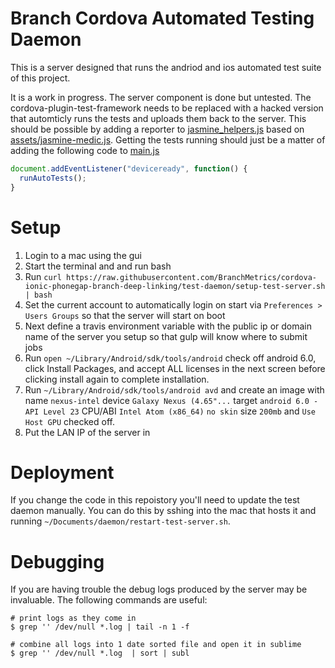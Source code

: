 # Branch Cordova Automated Testing Daemon

This is a server designed that runs the andriod and ios automated test suite of this project.

It is a work in progress. The server component is done but untested. The cordova-plugin-test-framework needs to be replaced with a hacked version that automticly runs the tests and uploads them back to the server. This should be possible by adding a reporter to [jasmine_helpers.js](https://github.com/apache/cordova-plugin-test-framework/blob/master/www/jasmine_helpers.js) based on [assets/jasmine-medic.js](https://github.com/apache/cordova-plugin-test-framework/blob/master/www/assets/jasmine-medic.js). Getting the tests running should just be a matter of adding the following code to [main.js](https://github.com/apache/cordova-plugin-test-framework/blob/master/www/main.js)
```js
document.addEventListener("deviceready", function() {
  runAutoTests();
}
```

# Setup

 1. Login to a mac using the gui
 1. Start the terminal and and run bash
 1. Run `curl https://raw.githubusercontent.com/BranchMetrics/cordova-ionic-phonegap-branch-deep-linking/test-daemon/setup-test-server.sh | bash`
 1. Set the current account to automatically login on start via `Preferences > Users Groups` so that the server will start on boot
 1. Next define a travis environment variable with the public ip or domain name of the server you setup so that gulp will know where to submit jobs
 1. Run `open ~/Library/Android/sdk/tools/android` check off android 6.0, click Install Packages, and accept ALL licenses in the next screen before clicking install again to complete installation.
 1. Run `~/Library/Android/sdk/tools/android avd` and create an image with name `nexus-intel` device `Galaxy Nexus (4.65"...` target `android 6.0 - API Level 23` CPU/ABI `Intel Atom (x86_64)` `no skin` size `200mb` and `Use Host GPU` checked off.
 1. Put the LAN IP of the server in 

# Deployment

If you change the code in this repoistory you'll need to update the test daemon manually. You can do this by sshing into the mac that hosts it and running `~/Documents/daemon/restart-test-server.sh`.

# Debugging

If you are having trouble the debug logs produced by the server may be invaluable. The following commands are useful:

```shell
# print logs as they come in
$ grep '' /dev/null *.log | tail -n 1 -f

# combine all logs into 1 date sorted file and open it in sublime
$ grep '' /dev/null *.log  | sort | subl
```
